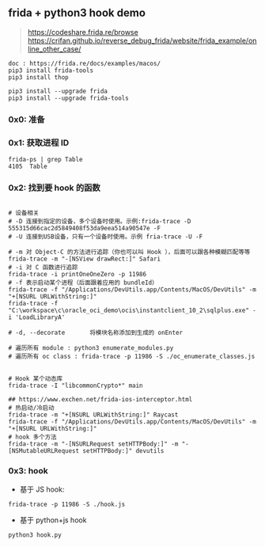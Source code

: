 ## frida + python3 hook demo

> https://codeshare.frida.re/browse
> https://crifan.github.io/reverse_debug_frida/website/frida_example/online_other_case/

```shell
doc : https://frida.re/docs/examples/macos/
pip3 install frida-tools
pip3 install thop

pip3 install --upgrade frida
pip3 install --upgrade frida-tools

```

### 0x0: 准备


### 0x1: 获取进程 ID

```shell
frida-ps | grep Table  
4105  Table
```

### 0x2: 找到要 hook 的函数

```shell

# 设备相关
# -D 连接到指定的设备，多个设备时使用。示例:frida-trace -D 555315d66cac2d5849408f53da9eea514a90547e -F
# -U 连接到USB设备，只有一个设备时使用。示例 fria-trace -U -F

# -m 对 Object-C 的方法进行追踪（你也可以叫 Hook ），后面可以跟各种模糊匹配等等
frida-trace -m "-[NSView drawRect:]" Safari
# -i 对 C 函数进行追踪
frida-trace -i printOneOneZero -p 11986
# -f 表示启动某个进程（后面跟着应用的 bundleId）
frida-trace -f "/Applications/DevUtils.app/Contents/MacOS/DevUtils" -m "+[NSURL URLWithString:]"    
frida-trace -f "C:\workspace\c\oracle_oci_demo\ocis\instantclient_10_2\sqlplus.exe" -i 'LoadLibraryA'

# -d, --decorate       将模块名称添加到生成的 onEnter

# 遍历所有 module : python3 enumerate_modules.py 
# 遍历所有 oc class : frida-trace -p 11986 -S ./oc_enumerate_classes.js 


# Hook 某个动态库
frida-trace -I "libcommonCrypto*" main

## https://www.exchen.net/frida-ios-interceptor.html
# 热启动/冷启动
frida-trace -m "+[NSURL URLWithString:]" Raycast   
frida-trace -f "/Applications/DevUtils.app/Contents/MacOS/DevUtils" -m "+[NSURL URLWithString:]"    
# hook 多个方法
frida-trace -m "-[NSURLRequest setHTTPBody:]" -m "-[NSMutableURLRequest setHTTPBody:]" devutils

```

### 0x3: hook

- 基于 JS hook: 
```shell
frida-trace -p 11986 -S ./hook.js
```  
 
- 基于 python+js hook
```shell
python3 hook.py
```



